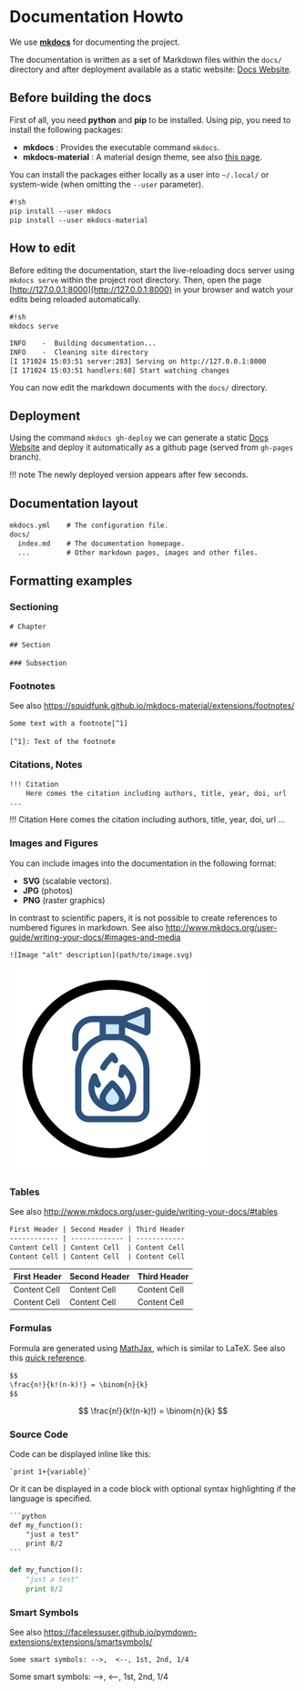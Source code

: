 # Documentation Howto

We use **[mkdocs]** for documenting the project.

The documentation is written as a set of Markdown files within the `docs/` directory and after deployment
available as a static website: [Docs Website].


[Docs Website]: https://biggis-project.github.io/biggis-docs/
[mkdocs]: http://mkdocs.org


## Before building the docs

First of all, you need **python** and **pip** to be installed.
Using pip, you need to install the following packages:

- **mkdocs** : Provides the executable command `mkdocs`.
- **mkdocs-material** : A material design theme, see also [this page](http://squidfunk.github.io/mkdocs-material/).

You can install the packages either locally as a user into `~/.local/` or system-wide
(when omitting the `--user` parameter).

    #!sh
    pip install --user mkdocs
    pip install --user mkdocs-material

## How to edit

Before editing the documentation, start the live-reloading docs server
using `mkdocs serve` within the project root directory.
Then, open the page [http://127.0.0.1:8000](http://127.0.0.1:8000) in your browser and watch your edits being reloaded 
automatically.

    #!sh
    mkdocs serve
    
```
INFO    -  Building documentation... 
INFO    -  Cleaning site directory 
[I 171024 15:03:51 server:283] Serving on http://127.0.0.1:8000
[I 171024 15:03:51 handlers:60] Start watching changes
```    

You can now edit the markdown documents with the `docs/` directory.


## Deployment

Using the command `mkdocs gh-deploy` we can generate a static [Docs Website]
and deploy it automatically as a github page (served from `gh-pages` branch).

!!! note
    The newly deployed version appears after few seconds.

## Documentation layout

    mkdocs.yml    # The configuration file.
    docs/
      index.md    # The documentation homepage.
      ...         # Other markdown pages, images and other files.

## Formatting examples

### Sectioning

    # Chapter
    
    ## Section
    
    ### Subsection

### Footnotes

See also https://squidfunk.github.io/mkdocs-material/extensions/footnotes/

    Some text with a footnote[^1]
    
    [^1]: Text of the footnote

### Citations, Notes

    !!! Citation
        Here comes the citation including authors, title, year, doi, url ...

!!! Citation
    Here comes the citation including authors, title, year, doi, url ...

### Images and Figures

You can include images into the documentation in the following format:

  - **SVG** (scalable vectors).
  - **JPG** (photos)
  - **PNG** (raster graphics)

In contrast to scientific papers, it is not possible to create references to numbered figures in markdown.
See also http://www.mkdocs.org/user-guide/writing-your-docs/#images-and-media


    ![Image "alt" description](path/to/image.svg)


![Disaster Icon](scenarios/img/scen-disaster.svg)


### Tables

See also http://www.mkdocs.org/user-guide/writing-your-docs/#tables

    First Header | Second Header | Third Header
    ------------ | ------------- | ------------
    Content Cell | Content Cell  | Content Cell
    Content Cell | Content Cell  | Content Cell

First Header | Second Header | Third Header
------------ | ------------- | ------------
Content Cell | Content Cell  | Content Cell
Content Cell | Content Cell  | Content Cell


### Formulas

Formula are generated using [MathJax](https://www.mathjax.org/), which is similar to LaTeX.
See also this [quick reference][MathJaxRef].

[MathJaxRef]: https://math.meta.stackexchange.com/questions/5020/mathjax-basic-tutorial-and-quick-reference

    $$
    \frac{n!}{k!(n-k)!} = \binom{n}{k}
    $$

$$
\frac{n!}{k!(n-k)!} = \binom{n}{k}
$$


### Source Code

Code can be displayed inline like this:

    `print 1+{variable}`

Or it can be displayed in a code block with optional syntax highlighting if the language is specified.

    ```python
    def my_function():
        "just a test"
        print 8/2 
    ```

```python
def my_function():
    "just a test"
    print 8/2 
```

### Smart Symbols
See also https://facelessuser.github.io/pymdown-extensions/extensions/smartsymbols/

    Some smart symbols: -->,  <--, 1st, 2nd, 1/4
    
Some smart symbols: -->,  <--, 1st, 2nd, 1/4
